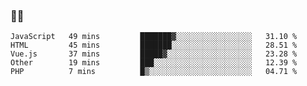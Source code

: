 ### 👨‍💻

<!--START_SECTION:waka-->
```text
JavaScript   49 mins         ███████▓░░░░░░░░░░░░░░░░░   31.10 % 
HTML         45 mins         ███████░░░░░░░░░░░░░░░░░░   28.51 % 
Vue.js       37 mins         █████▓░░░░░░░░░░░░░░░░░░░   23.28 % 
Other        19 mins         ███░░░░░░░░░░░░░░░░░░░░░░   12.39 % 
PHP          7 mins          █▒░░░░░░░░░░░░░░░░░░░░░░░   04.71 % 
```
<!--END_SECTION:waka-->
